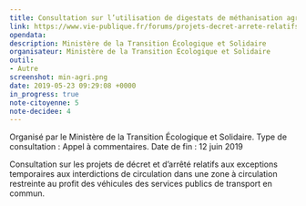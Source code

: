 ```yaml
---
title: Consultation sur l’utilisation de digestats de méthanisation agricoles en tant que matières fertilisantes
link: https://www.vie-publique.fr/forums/projets-decret-arrete-relatifs-aux-exceptions-temporaires-aux-interdictions-circulation-zone-circulation-restreinte-au-profit-vehicules-services-publics-transport-commun.html
opendata: 
description: Ministère de la Transition Écologique et Solidaire
organisateur: Ministère de la Transition Écologique et Solidaire
outil:
- Autre
screenshot: min-agri.png
date: 2019-05-23 09:29:08 +0000
in_progress: true
note-citoyenne: 5
note-decidee: 4
---
```


Organisé par le Ministère de la Transition Écologique et Solidaire. Type de consultation : Appel à commentaires. 
Date de fin : 12 juin 2019


Consultation sur les projets de décret et d’arrêté relatifs aux exceptions temporaires aux interdictions de circulation dans une zone à circulation restreinte au profit des véhicules des services publics de transport en commun.
